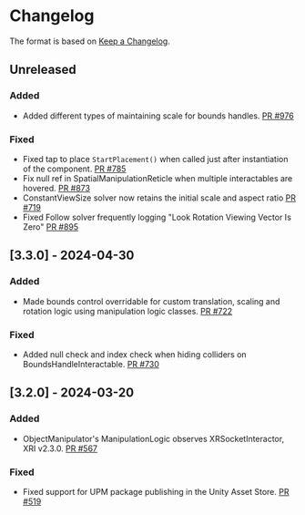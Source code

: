# Changelog

The format is based on [Keep a Changelog](https://keepachangelog.com/en/1.1.0/).

## Unreleased

### Added

* Added different types of maintaining scale for bounds handles. [PR #976](https://github.com/MixedRealityToolkit/MixedRealityToolkit-Unity/pull/976)

### Fixed

* Fixed tap to place `StartPlacement()` when called just after instantiation of the component. [PR #785](https://github.com/MixedRealityToolkit/MixedRealityToolkit-Unity/pull/785)
* Fix null ref in SpatialManipulationReticle when multiple interactables are hovered. [PR #873](https://github.com/MixedRealityToolkit/MixedRealityToolkit-Unity/pull/873)
* ConstantViewSize solver now retains the initial scale and aspect ratio [PR #719](https://github.com/MixedRealityToolkit/MixedRealityToolkit-Unity/pull/719)
* Fixed Follow solver frequently logging "Look Rotation Viewing Vector Is Zero" [PR #895](https://github.com/MixedRealityToolkit/MixedRealityToolkit-Unity/pull/895)

## [3.3.0] - 2024-04-30

### Added

* Made bounds control overridable for custom translation, scaling and rotation logic using manipulation logic classes. [PR #722](https://github.com/MixedRealityToolkit/MixedRealityToolkit-Unity/pull/722)

### Fixed

* Added null check and index check when hiding colliders on BoundsHandleInteractable. [PR #730](https://github.com/MixedRealityToolkit/MixedRealityToolkit-Unity/pull/730)

## [3.2.0] - 2024-03-20

### Added

* ObjectManipulator's ManipulationLogic observes XRSocketInteractor, XRI v2.3.0. [PR #567](https://github.com/MixedRealityToolkit/MixedRealityToolkit-Unity/pull/567)

### Fixed

* Fixed support for UPM package publishing in the Unity Asset Store. [PR #519](https://github.com/MixedRealityToolkit/MixedRealityToolkit-Unity/pull/519)
